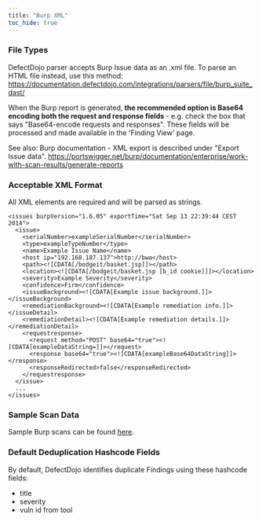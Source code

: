 ```yaml
---
title: "Burp XML"
toc_hide: true
---
```

### File Types
DefectDojo parser accepts Burp Issue data as an .xml file.
To parse an HTML file instead, use this method: https://documentation.defectdojo.com/integrations/parsers/file/burp_suite_dast/

When the Burp report is generated, **the recommended option is Base64
encoding both the request and response fields** - e.g. check the box
that says \"Base64-encode requests and responses\". These fields will be
processed and made available in the \'Finding View\' page.

See also: Burp documentation - XML export is described under "Export Issue data".  https://portswigger.net/burp/documentation/enterprise/work-with-scan-results/generate-reports

### Acceptable XML Format
All XML elements are required and will be parsed as strings.

~~~
<issues burpVersion="1.6.05" exportTime="Sat Sep 13 22:39:44 CEST 2014">
  <issue>
    <serialNumber>exampleSerialNumber</serialNumber>
    <type>exampleTypeNumber</type>
    <name>Example Issue Name</name>
    <host ip="192.168.187.137">http://bwa</host>
    <path><![CDATA[/bodgeit/basket.jsp]]></path>
    <location><![CDATA[/bodgeit/basket.jsp [b_id cookie]]]></location>
    <severity>Example Severity</severity>
    <confidence>Firm</confidence>
    <issueBackground><![CDATA[Example issue background.]]></issueBackground>
    <remediationBackground><![CDATA[Example remediation info.]]></issueDetail>
    <remediationDetail><![CDATA[Example remediation details.]]></remediationDetail>
    <requestresponse>
      <request method="POST" base64="true"><![CDATA[exampleDataString=]]></request>
      <response base64="true"><![CDATA[exampleBase64DataString]]></response>
      <responseRedirected>false</responseRedirected>
    </requestresponse>
  </issue>
  ...
</issues>
~~~

### Sample Scan Data
Sample Burp scans can be found [here](https://github.com/DefectDojo/django-DefectDojo/tree/master/unittests/scans/burp).

### Default Deduplication Hashcode Fields
By default, DefectDojo identifies duplicate Findings using these hashcode fields:

- title
- severity
- vuln id from tool
